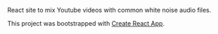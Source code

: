 React site to mix Youtube videos with common white noise audio files. 

This project was bootstrapped with [Create React App](https://github.com/facebook/create-react-app).
